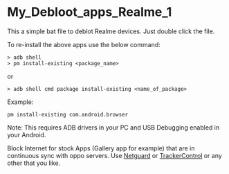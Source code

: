 # My_Debloot_apps_Realme_1

This a simple bat file to deblot Realme devices. Just double click the file.

To re-install the above apps use the below command:

    > adb shell
    > pm install-existing <package_name>

or

    > adb shell cmd package install-existing <name_of_package>
    
Example:

    pm install-existing com.android.browser


Note: This requires ADB drivers in your PC and USB Debugging enabled in your Android.

Block Internet for stock Apps (Gallery app for example) that are in continuous sync with oppo servers. Use [Netguard](https://f-droid.org/en/packages/eu.faircode.netguard/) or [TrackerControl](https://f-droid.org/en/packages/net.kollnig.missioncontrol.fdroid/) or any other that you like.
